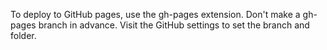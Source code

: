 To deploy to GitHub pages, use the gh-pages extension. Don't make a gh-pages branch in advance. Visit the GitHub settings to set the branch and folder. 